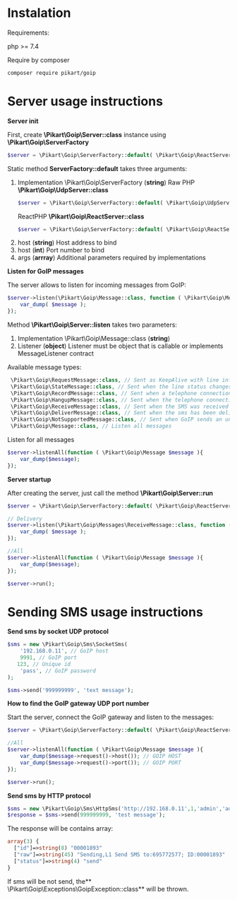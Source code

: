 # Instalation

Requirements:

php >= 7.4

Require by composer
```bash
composer require pikart/goip
```

# Server usage instructions

**Server init**

First, create **\Pikart\Goip\Server::class** instance using **\Pikart\Goip\ServerFactory**

```PHP
$server = \Pikart\Goip\ServerFactory::default( \Pikart\Goip\ReactServer::class, '0.0.0.0', 333);
```

Static method **ServerFactory::default** takes three arguments:

1. Implementation \Pikart\Goip\ServerFactory (**string**)
    Raw PHP **\Pikart\Goip\UdpServer::class**
    ```PHP
    $server = \Pikart\Goip\ServerFactory::default( \Pikart\Goip\UdpServer::class, '0.0.0.0', 333);
    ```
    ReactPHP **\Pikart\Goip\ReactServer::class**
    ```PHP
    $server = \Pikart\Goip\ServerFactory::default( \Pikart\Goip\ReactServer::class, '0.0.0.0', 333);
    ```
2.  host (**string**)
    Host address to bind
3.  host (**int**)
    Port number to bind
4. args (**arrray**)
    Additional parameters required by implementations

**Listen for GoIP messages**

The server allows to listen for incoming messages from GoIP:

```php
$server->listen(\Pikart\Goip\Message::class, function ( \Pikart\Goip\Message $message ) {
    var_dump( $message );
});
```

Method **\Pikart\Goip\Server::listen** takes two parameters: 

1. Implementation \Pikart\Goip\Message::class (**string**)
2. Listener (**object**)
Listener must be object that is callable or implements MessageListener contract

Available message types:
```php
 \Pikart\Goip\RequestMessage::class, // Sent as KeepAlive with line informations
 \Pikart\Goip\StateMessage::class, // Sent when the line status changes
 \Pikart\Goip\RecordMessage::class, // Sent when a telephone connection has been made
 \Pikart\Goip\HangupMessage::class, // Sent when the telephone connection is completed
 \Pikart\Goip\ReceiveMessage::class, // Sent when the SMS was received from the sender
 \Pikart\Goip\DeliverMessage::class, // Sent when the sms has been delivered to the recipient
 \Pikart\Goip\NotSupportedMessage::class, // Sent when GoIP sends an unsupported message
 \Pikart\Goip\Message::class, // Listen all messages
```

Listen for all messages

```php
$server->listenAll(function ( \Pikart\Goip\Message $message ){
    var_dump($message);
});
```

**Server startup**

After creating the server, just call the method **\Pikart\Goip\Server::run**

```php
$server = \Pikart\Goip\ServerFactory::default( \Pikart\Goip\ReactServer::class, '0.0.0.0', 333);

// Delivery
$server->listen(\Pikart\Goip\Messages\ReceiveMessage::class, function ( \Pikart\Goip\Messages\DeliverMessage $message ) {
    var_dump( $message );
});

//All
$server->listenAll(function ( \Pikart\Goip\Message $message ){
    var_dump($message);
});

$server->run();
```

# Sending SMS usage instructions

**Send sms by socket UDP protocol**

```php
$sms = new \Pikart\Goip\Sms\SocketSms(
    '192.168.0.11', // GoIP host
    9991, // GoIP port
   123, // Unique id
    'pass', // GoIP password
);

$sms->send('999999999', 'text message');
```

**How to find the GoIP gateway UDP port number**

Start the server, connect the GoIP gateway and listen to the messages:

```php
$server = \Pikart\Goip\ServerFactory::default( \Pikart\Goip\ReactServer::class, '0.0.0.0', 333);

//All
$server->listenAll(function ( \Pikart\Goip\Message $message ){
    var_dump($message->request()->host()); // GOIP HOST
    var_dump($message->request()->port()); // GOIP PORT
});

$server->run();
```
**Send sms by HTTP protocol**

```php
$sms = new \Pikart\Goip\Sms\HttpSms('http://192.168.0.11',1,'admin','admin');
$response = $sms->send(999999999, 'test message');
```

The response will be contains array:

```php
array(3) {
  ["id"]=>string(8) "00001893"
  ["raw"]=>string(45) "Sending,L1 Send SMS to:695772577; ID:00001893"
  ["status"]=>string(4) "send"
}
```

If sms will be not send, the** \Pikart\Goip\Exceptions\GoipException::class** will be thrown.




